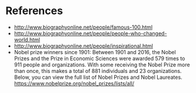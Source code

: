 # References
* http://www.biographyonline.net/people/famous-100.html
* http://www.biographyonline.net/people/people-who-changed-world.html
* http://www.biographyonline.net/people/inspirational.html
* Nobel prize winners since 1901: Between 1901 and 2016, the Nobel Prizes and the Prize in Economic Sciences were awarded 579 times to 911 people and organizations. With some receiving the Nobel Prize more than once, this makes a total of 881 individuals and 23 organizations. Below, you can view the full list of Nobel Prizes and Nobel Laureates.
https://www.nobelprize.org/nobel_prizes/lists/all/